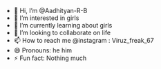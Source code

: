 - 👋 Hi, I’m @Aadhityan-R-B
- 👀 I’m interested in girls
- 🌱 I’m currently learning about girls
- 💞️ I’m looking to collaborate on life
- 📫 How to reach me @instagram : Viruz_freak_67
- 😄 Pronouns: he him
- ⚡ Fun fact: Nothing much

<!---
Aadhityan-R-B/Aadhityan-R-B is a ✨ special ✨ repository because its `README.md` (this file) appears on your GitHub profile.
You can click the Preview link to take a look at your changes.
--->
